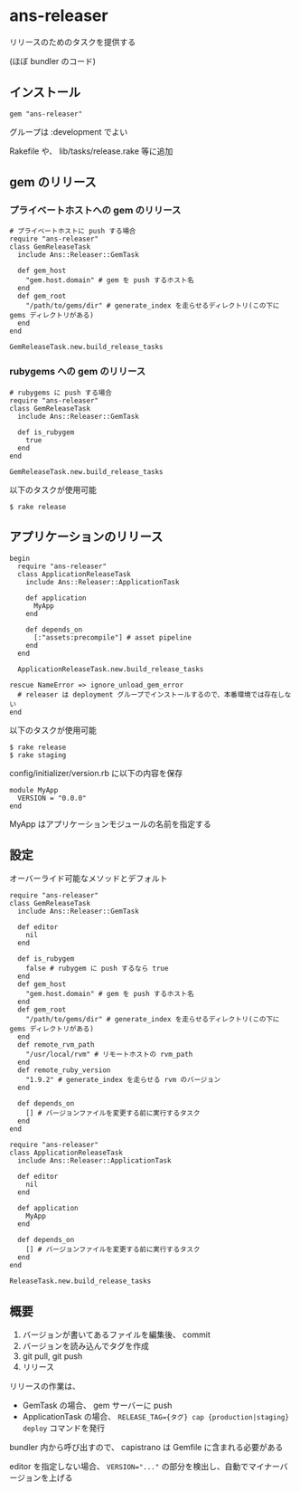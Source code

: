ans-releaser
============

リリースのためのタスクを提供する

(ほぼ bundler のコード)

インストール
------------

	gem "ans-releaser"

グループは :development でよい

Rakefile や、 lib/tasks/release.rake 等に追加

gem のリリース
--------------

### プライベートホストへの gem のリリース ###

	# プライベートホストに push する場合
	require "ans-releaser"
	class GemReleaseTask
	  include Ans::Releaser::GemTask

	  def gem_host
	    "gem.host.domain" # gem を push するホスト名
	  end
	  def gem_root
	    "/path/to/gems/dir" # generate_index を走らせるディレクトリ(この下に gems ディレクトリがある)
	  end
	end

	GemReleaseTask.new.build_release_tasks

### rubygems への gem のリリース ###

	# rubygems に push する場合
	require "ans-releaser"
	class GemReleaseTask
	  include Ans::Releaser::GemTask

	  def is_rubygem
	    true
	  end
	end

	GemReleaseTask.new.build_release_tasks

以下のタスクが使用可能

	$ rake release

アプリケーションのリリース
--------------------------

	begin
	  require "ans-releaser"
	  class ApplicationReleaseTask
	    include Ans::Releaser::ApplicationTask

	    def application
	      MyApp
	    end

	    def depends_on
	      [:"assets:precompile"] # asset pipeline
	    end
	  end

	  ApplicationReleaseTask.new.build_release_tasks

	rescue NameError => ignore_unload_gem_error
	  # releaser は deployment グループでインストールするので、本番環境では存在しない
	end

以下のタスクが使用可能

	$ rake release
	$ rake staging

config/initializer/version.rb に以下の内容を保存

	module MyApp
	  VERSION = "0.0.0"
	end

MyApp はアプリケーションモジュールの名前を指定する


設定
----

オーバーライド可能なメソッドとデフォルト

	require "ans-releaser"
	class GemReleaseTask
	  include Ans::Releaser::GemTask

	  def editor
	    nil
	  end

	  def is_rubygem
	    false # rubygem に push するなら true
	  end
	  def gem_host
	    "gem.host.domain" # gem を push するホスト名
	  end
	  def gem_root
	    "/path/to/gems/dir" # generate_index を走らせるディレクトリ(この下に gems ディレクトリがある)
	  end
	  def remote_rvm_path
	    "/usr/local/rvm" # リモートホストの rvm_path
	  end
	  def remote_ruby_version
	    "1.9.2" # generate_index を走らせる rvm のバージョン
	  end

	  def depends_on
	    [] # バージョンファイルを変更する前に実行するタスク
	  end
	end

	require "ans-releaser"
	class ApplicationReleaseTask
	  include Ans::Releaser::ApplicationTask

	  def editor
	    nil
	  end

	  def application
	    MyApp
	  end

	  def depends_on
	    [] # バージョンファイルを変更する前に実行するタスク
	  end
	end

	ReleaseTask.new.build_release_tasks


概要
----

1. バージョンが書いてあるファイルを編集後、 commit
2. バージョンを読み込んでタグを作成
3. git pull, git push
4. リリース

リリースの作業は、

* GemTask の場合、 gem サーバーに push
* ApplicationTask の場合、 `RELEASE_TAG={タグ} cap {production|staging} deploy` コマンドを発行

bundler 内から呼び出すので、 capistrano は Gemfile に含まれる必要がある

editor を指定しない場合、 `VERSION="..."` の部分を検出し、自動でマイナーバージョンを上げる

